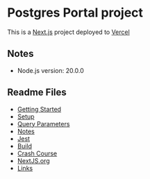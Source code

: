 # Postgres Portal project

This is a [Next.js](https://nextjs.org/) project deployed to [Vercel](https://vercel.com/)

## Notes

- Node.js version: 20.0.0

## Readme Files

- [Getting Started](./README/README-GETTING-STARTED.md)
- [Setup](./README/README-SETUP.md)
- [Query Parameters](./README/README-QUERY-PARAMS.md)
- [Notes](./README/README-NOTES.md)
- [Jest](./README/README-JEST.md)
- [Build](./README/README-BUILD.md)
- [Crash Course](./README/README-CRASH-COURSE.md)
- [NextJS.org](./README/README-NEXTJS-ORG.md)
- [Links](./README/README-LINKS.md)
